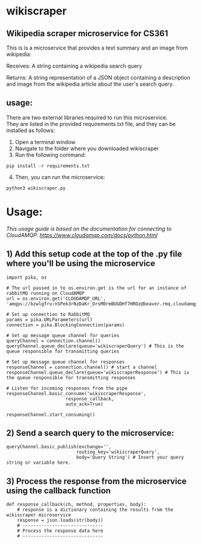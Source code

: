 # wikiscraper
## Wikipedia scraper microservice for CS361

This is is a microservice that provides a text summary and an image from wikipedia:

Receives:
A string containing a wikipedia search query

Returns:
A string representation of a JSON object containing a description and image from the wikipedia article about the user's search query.

## usage:

There are two external libraries required to run this microservice.  
They are listed in the provided requirements.txt file, and they can be installed as follows:

1. Open a terminal window
2. Navigate to the folder where you downloaded wikiscraper
3. Run the following command:
```
pip install -r requirements.txt
```
4. Then, you can run the microservice:
```
python3 wikiscraper.py
```

# Usage:
_This usage guide is based on the documentation for connecting to CloudAMQP:  https://www.cloudamqp.com/docs/python.html_

## 1)  Add this setup code at the top of the .py file where you'll be using the microservice

```
import pika, os

# The url passed in to os.environ.get is the url for an instance of rabbitMQ running on CloudAMQP
url = os.environ.get('CLOUDAMQP_URL', 'amqps://bzwlgfru:nSPek3rNzDaKr_OrsM0rmBUGDHf7HROz@beaver.rmq.cloudamqp.com/bzwlgfru')

# Set up connection to RabbitMQ
params = pika.URLParameters(url)
connection = pika.BlockingConnection(params)

# Set up message queue channel for queries
queryChannel = connection.channel()
queryChannel.queue_declare(queue='wikiscraperQuery') # This is the queue responsible for transmitting queries

# Set up message queue channel for responses
responseChannel = connection.channel() # start a channel
responseChannel.queue_declare(queue='wikiscraperResponse') # This is the queue responsible for transmitting responses

# Listen for incoming responses from the pipe
responseChannel.basic_consume('wikiscraperResponse',
                      response_callback,
                      auto_ack=True)
                      
responseChannel.start_consuming()
```

## 2)  Send a search query to the microservice:

```
queryChannel.basic_publish(exchange='',
                          routing_key='wikiscraperQuery',
                          body='Query String') # Insert your query string or variable here.
```


## 3)  Process the response from the microservice using the callback function 
```
def response_callback(ch, method, properties, body):
    # response is a dictionary containing the results from the wikiscraper microservice
    response = json.loads(str(body))
    # ------------------------------
    # Process the response data here
    # ------------------------------
```





